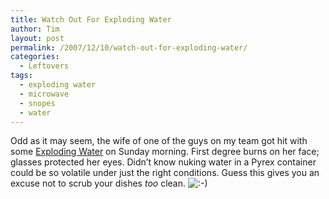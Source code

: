 ```yaml
---
title: Watch Out For Exploding Water
author: Tim
layout: post
permalink: /2007/12/10/watch-out-for-exploding-water/
categories:
  - Leftovers
tags:
  - exploding water
  - microwave
  - snopes
  - water
---
```

Odd as it may seem, the wife of one of the guys on my team got hit with some [Exploding Water][1] on Sunday morning. First degree burns on her face; glasses protected her eyes. Didn&#8217;t know nuking water in a Pyrex container could be so volatile under just the right conditions. Guess this gives you an excuse not to scrub your dishes *too* clean. <img src="http://timshadel.com/wp-includes/images/smilies/icon_smile.gif" alt=":-)" class="wp-smiley" />

 [1]: http://www.snopes.com/science/microwave.asp
